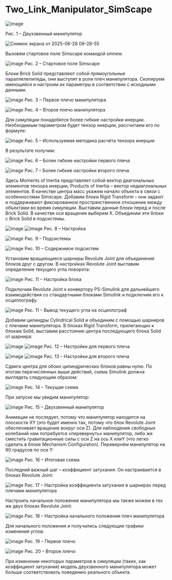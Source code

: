 # Two_Link_Manipulator_SimScape

![image](https://github.com/user-attachments/assets/3ca66b1e-6388-4142-a377-134cea78dbaa)

Рис. 1 – Двухзвенный манипулятор

![Снимок экрана от 2025-06-28 09-28-55](https://github.com/user-attachments/assets/afe60e56-0fbf-46cd-949d-d01bbcb0f5f6)

Вызовем стартовое поле Simscape командой smnew.

![image](https://github.com/user-attachments/assets/e176b086-20a7-4384-9f4b-d3d1307ecff3)
Рис. 2 – Стартовое поле Simscape

Блоки Brick Solid представляют собой прямоугольные параллелепипеды, они выступят в роли плеч манипулятора. Скопируем имеющийся и настроим их параметры в соответствии с исходными данными.

![image](https://github.com/user-attachments/assets/4e4f19f9-6db0-4bc1-9341-485c04cc249e)
Рис. 3 – Первое плечо манипулятора

![image](https://github.com/user-attachments/assets/7e531917-cc64-44cf-8637-75018a243e4f)
Рис. 4 – Второе плечо манипулятора

Для симуляции понадобятся более гибкие настройки инерции. Необходимым параметром будет тензор инерции, рассчитаем его по формуле:

![image](https://github.com/user-attachments/assets/da8cd9b9-c6c9-478c-abe8-6d9013e8dc1e)
Рис. 5 – Используемая методика расчёта тензора инерции

В результате получим:

![image](https://github.com/user-attachments/assets/32fe9dfa-ef13-4c9d-8558-93e7f9879936)
Рис. 6 – Более гибкие настройки первого плеча

![image](https://github.com/user-attachments/assets/1d434b60-6a70-4f1e-ac23-715cd0c7b3d9)
Рис. 7 – Более гибкие настройки второго плеча

Здесь Moments of Inertia представляет собой вектор диагональных элементов тензора инерции, Products of Inertia – вектор недиагональных элементов.
В качестве центра масс укажем начало объекта в связи с особенностями Simscape.
Добавим блоки Rigid Transform – они задают и поддерживают фиксированное пространственное отношение между объектами во время симуляции. Выставим данные блоки перед и после Brick Solid. В качестве оси вращения выберем X. Объединим эти блоки с Brick Solid в подсистемы.

![image](https://github.com/user-attachments/assets/d589f531-1b41-468d-aeb7-fee4d2474983) ![image](https://github.com/user-attachments/assets/bd1f322b-117b-4e07-ae44-eee073782be0)
Рис. 8 – Настройка

![image](https://github.com/user-attachments/assets/e222f8e9-f84c-47e0-a715-76a6fc4b8a65)
Рис. 9 – Подсистемы

![image](https://github.com/user-attachments/assets/b1a2f4d2-7441-46bb-a0a4-2ad42504a70c)
Рис. 10 – Содержимое подсистем

Установим вращающиеся шарниры Revolute Joint для объединения блоков друг с другом. В настройках Revolute Joint выставим определение текущего угла поворота:

![image](https://github.com/user-attachments/assets/598ec5e7-4d4b-47a3-a458-0ec9f0ed06f1)
Рис. 11 – Настройка блока

Подключим Revolute Joint к конвертору PS-Simulink для дальнейшего взаимодействия со стандартными блоками Simulink и подключим его к осциллографу.

![image](https://github.com/user-attachments/assets/f9cd7415-486c-41b0-99ee-adae73e30691)
Рис. 11 – Вывод текущего угла на осциллограф

Добавим цилиндры Cylindrical Solid и объединим с помощью шарниров с плечами манипулятора. В блоках Rigid Transform, прилегающих к блокам Solid, выставим расстояние центра последующего блока Solid от шарнира:

![image](https://github.com/user-attachments/assets/bb87370f-8074-403c-a2ed-3b17fb5bb6ca) ![image](https://github.com/user-attachments/assets/35b4afc3-e539-444e-9145-814425182713)
Рис. 12 – Настройки для первого плеча

![image](https://github.com/user-attachments/assets/a1b07c2d-8c64-4527-b2c5-1d1881b2ac85) ![image](https://github.com/user-attachments/assets/03b82152-391c-49de-81a1-047f88f23cd9)
Рис. 13 – Настройки для второго плеча

Сдвиги центра для обоих цилиндрических блоков равны нулю.
По итогам перечисленных выше действий, схема Simulink должна выглядеть следующим образом:

![image](https://github.com/user-attachments/assets/9278e721-ae00-4bbf-b539-ba3a8927b550)
Рис. 14 – Текущая схема

При запуске мы увидим манипулятор:

![image](https://github.com/user-attachments/assets/3b910a16-11e9-474a-b8c4-35ceef5769cf)
Рис. 15 – Двухзвенный манипулятор

Анимации не последует, потому что манипулятор находится на плоскости XY (это будет именно так, потому что блок Revolute Joint обеспечивает вращение вокруг оси Z).
Для наблюдения свободных колебаний нам потребуется «перевернуть» манипулятор, либо же сместить гравитационные силы с оси Z на ось X илиY (что легко сделать в блоке Mechanism Configuration). Перевернём манипулятор на 90 градусов по оси Y:

![image](https://github.com/user-attachments/assets/f9581f25-fac3-48f3-ad5f-7656860aa960)
Рис. 16 – Итоговая схема

Последний важный шаг – коэффициент затухания. Он настраивается в блоках Revolute Joint:

![image](https://github.com/user-attachments/assets/023eb33e-afb6-49bf-b184-018b9b19355f)
Рис. 17 – Настройка коэффициента затухания в шарнирах перед плечами манипулятора

Настроить начальное положение манипулятора мы также можем в тех же двух блоках Revolute Joint:

![image](https://github.com/user-attachments/assets/c62f2e46-8deb-4fb4-a152-c71878ded135)
Рис. 18 – Настройка начального положения плеч манипулятора

Для начального положения  и  получились следующие графики изменения углов:

![image](https://github.com/user-attachments/assets/0c6260a1-925b-4088-ab5f-5647d377639f)
Рис. 19 – Первое плечо

![image](https://github.com/user-attachments/assets/6eef09d6-714f-4b8a-b956-46e1c5fc496f)
Рис. 20 – Второе плечо

При изменении некоторых параметров в симуляции (таких, как коэффициент затухания) модель двухзвенного манипулятора может больше соответствовать поведению реального объекта.
